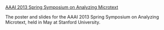 [AAAI 2013 Spring Symposium on Analyzing Microtext][site]

The poster and slides for the AAAI 2013 Spring Symposium on Analyzing Microtext,
held in May at Stanford University.

[site]: http://daviduthus.org/meetings/SAM2013/
